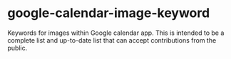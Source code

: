 # google-calendar-image-keyword
Keywords for images within Google calendar app. This is intended to be a complete list and up-to-date list that can accept contributions from the public.
